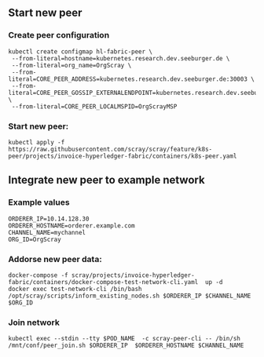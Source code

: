 ## Start new peer

### Create peer configuration
   ```
   kubectl create configmap hl-fabric-peer \
    --from-literal=hostname=kubernetes.research.dev.seeburger.de \
    --from-literal=org_name=OrgScray \
    --from-literal=CORE_PEER_ADDRESS=kubernetes.research.dev.seeburger.de:30003 \
    --from-literal=CORE_PEER_GOSSIP_EXTERNALENDPOINT=kubernetes.research.dev.seeburger.de:30001 \
    --from-literal=CORE_PEER_LOCALMSPID=OrgScrayMSP
   ```  	

### Start new peer:
  ```kubectl apply -f https://raw.githubusercontent.com/scray/scray/feature/k8s-peer/projects/invoice-hyperledger-fabric/containers/k8s-peer.yaml```
  
## Integrate new peer to example network
### Example values
  ```
  ORDERER_IP=10.14.128.30 
  ORDERER_HOSTNAME=orderer.example.com 
  CHANNEL_NAME=mychannel
  ORG_ID=OrgScray
  ```

### Addorse new peer data:
  ```docker-compose -f scray/projects/invoice-hyperledger-fabric/containers/docker-compose-test-network-cli.yaml  up -d```  
  ```docker exec test-network-cli /bin/bash /opt/scray/scripts/inform_existing_nodes.sh $ORDERER_IP $CHANNEL_NAME $ORG_ID```
  
### Join network
 ```kubectl exec --stdin --tty $POD_NAME  -c scray-peer-cli -- /bin/sh /mnt/conf/peer_join.sh $ORDERER_IP  $ORDERER_HOSTNAME $CHANNEL_NAME```

